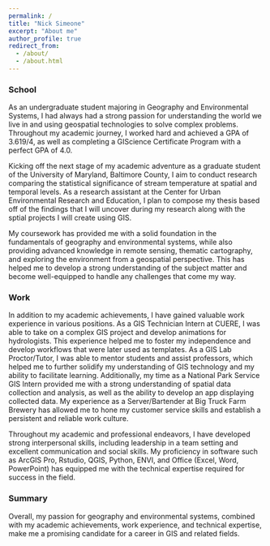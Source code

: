 ```yaml
---
permalink: /
title: "Nick Simeone"
excerpt: "About me"
author_profile: true
redirect_from: 
  - /about/
  - /about.html
---
```

### School
As an undergraduate student majoring in Geography and Environmental Systems, I had always had a strong passion for understanding the world we live in and using geospatial technologies to solve complex problems. Throughout my academic journey, I worked hard and achieved a GPA of 3.619/4, as well as completing a GIScience Certificate Program with a perfect GPA of 4.0.

Kicking off the next stage of my academic adventure as a graduate student of the University of Maryland, Baltimore County, I aim to conduct research comparing the statistical significance of stream temperature at spatial and temporal levels. As a research assistant at the Center for Urban Environmental Research and Education, I plan to compose my thesis based off of the findings that I will uncover during my research along with the sptial projects I will create using GIS. 

My coursework has provided me with a solid foundation in the fundamentals of geography and environmental systems, while also providing advanced knowledge in remote sensing, thematic cartography, and exploring the environment from a geospatial perspective. This has helped me to develop a strong understanding of the subject matter and become well-equipped to handle any challenges that come my way.

### Work
In addition to my academic achievements, I have gained valuable work experience in various positions. As a GIS Technician Intern at CUERE, I was able to take on a complex GIS project and develop animations for hydrologists. This experience helped me to foster my independence and develop workflows that were later used as templates. As a GIS Lab Proctor/Tutor, I was able to mentor students and assist professors, which helped me to further solidify my understanding of GIS technology and my ability to facilitate learning. Additionally, my time as a National Park Service GIS Intern provided me with a strong understanding of spatial data collection and analysis, as well as the ability to develop an app displaying collected data. My experience as a Server/Bartender at Big Truck Farm Brewery has allowed me to hone my customer service skills and establish a persistent and reliable work culture.

Throughout my academic and professional endeavors, I have developed strong interpersonal skills, including leadership in a team setting and excellent communication and social skills. My proficiency in software such as ArcGIS Pro, Rstudio, QGIS, Python, ENVI, and Office (Excel, Word, PowerPoint) has equipped me with the technical expertise required for success in the field.

### Summary 

Overall, my passion for geography and environmental systems, combined with my academic achievements, work experience, and technical expertise, make me a promising candidate for a career in GIS and related fields.
